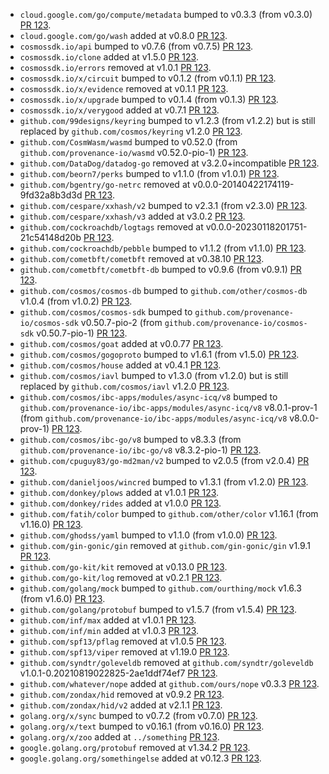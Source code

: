 * `cloud.google.com/go/compute/metadata` bumped to v0.3.3 (from v0.3.0) [PR 123](https://github.com/provenance-io/provenance/pull/123).
* `cloud.google.com/go/wash` added at v0.8.0 [PR 123](https://github.com/provenance-io/provenance/pull/123).
* `cosmossdk.io/api` bumped to v0.7.6 (from v0.7.5) [PR 123](https://github.com/provenance-io/provenance/pull/123).
* `cosmossdk.io/clone` added at v1.5.0 [PR 123](https://github.com/provenance-io/provenance/pull/123).
* `cosmossdk.io/errors` removed at v1.0.1 [PR 123](https://github.com/provenance-io/provenance/pull/123).
* `cosmossdk.io/x/circuit` bumped to v0.1.2 (from v0.1.1) [PR 123](https://github.com/provenance-io/provenance/pull/123).
* `cosmossdk.io/x/evidence` removed at v0.1.1 [PR 123](https://github.com/provenance-io/provenance/pull/123).
* `cosmossdk.io/x/upgrade` bumped to v0.1.4 (from v0.1.3) [PR 123](https://github.com/provenance-io/provenance/pull/123).
* `cosmossdk.io/x/verygood` added at v0.7.1 [PR 123](https://github.com/provenance-io/provenance/pull/123).
* `github.com/99designs/keyring` bumped to v1.2.3 (from v1.2.2) but is still replaced by `github.com/cosmos/keyring` v1.2.0 [PR 123](https://github.com/provenance-io/provenance/pull/123).
* `github.com/CosmWasm/wasmd` bumped to v0.52.0 (from `github.com/provenance-io/wasmd` v0.52.0-pio-1) [PR 123](https://github.com/provenance-io/provenance/pull/123).
* `github.com/DataDog/datadog-go` removed at v3.2.0+incompatible [PR 123](https://github.com/provenance-io/provenance/pull/123).
* `github.com/beorn7/perks` bumped to v1.1.0 (from v1.0.1) [PR 123](https://github.com/provenance-io/provenance/pull/123).
* `github.com/bgentry/go-netrc` removed at v0.0.0-20140422174119-9fd32a8b3d3d [PR 123](https://github.com/provenance-io/provenance/pull/123).
* `github.com/cespare/xxhash/v2` bumped to v2.3.1 (from v2.3.0) [PR 123](https://github.com/provenance-io/provenance/pull/123).
* `github.com/cespare/xxhash/v3` added at v3.0.2 [PR 123](https://github.com/provenance-io/provenance/pull/123).
* `github.com/cockroachdb/logtags` removed at v0.0.0-20230118201751-21c54148d20b [PR 123](https://github.com/provenance-io/provenance/pull/123).
* `github.com/cockroachdb/pebble` bumped to v1.1.2 (from v1.1.0) [PR 123](https://github.com/provenance-io/provenance/pull/123).
* `github.com/cometbft/cometbft` removed at v0.38.10 [PR 123](https://github.com/provenance-io/provenance/pull/123).
* `github.com/cometbft/cometbft-db` bumped to v0.9.6 (from v0.9.1) [PR 123](https://github.com/provenance-io/provenance/pull/123).
* `github.com/cosmos/cosmos-db` bumped to `github.com/other/cosmos-db` v1.0.4 (from v1.0.2) [PR 123](https://github.com/provenance-io/provenance/pull/123).
* `github.com/cosmos/cosmos-sdk` bumped to `github.com/provenance-io/cosmos-sdk` v0.50.7-pio-2 (from `github.com/provenance-io/cosmos-sdk` v0.50.7-pio-1) [PR 123](https://github.com/provenance-io/provenance/pull/123).
* `github.com/cosmos/goat` added at v0.0.77 [PR 123](https://github.com/provenance-io/provenance/pull/123).
* `github.com/cosmos/gogoproto` bumped to v1.6.1 (from v1.5.0) [PR 123](https://github.com/provenance-io/provenance/pull/123).
* `github.com/cosmos/house` added at v0.4.1 [PR 123](https://github.com/provenance-io/provenance/pull/123).
* `github.com/cosmos/iavl` bumped to v1.3.0 (from v1.2.0) but is still replaced by `github.com/cosmos/iavl` v1.2.0 [PR 123](https://github.com/provenance-io/provenance/pull/123).
* `github.com/cosmos/ibc-apps/modules/async-icq/v8` bumped to `github.com/provenance-io/ibc-apps/modules/async-icq/v8` v8.0.1-prov-1 (from `github.com/provenance-io/ibc-apps/modules/async-icq/v8` v8.0.0-prov-1) [PR 123](https://github.com/provenance-io/provenance/pull/123).
* `github.com/cosmos/ibc-go/v8` bumped to v8.3.3 (from `github.com/provenance-io/ibc-go/v8` v8.3.2-pio-1) [PR 123](https://github.com/provenance-io/provenance/pull/123).
* `github.com/cpuguy83/go-md2man/v2` bumped to v2.0.5 (from v2.0.4) [PR 123](https://github.com/provenance-io/provenance/pull/123).
* `github.com/danieljoos/wincred` bumped to v1.3.1 (from v1.2.0) [PR 123](https://github.com/provenance-io/provenance/pull/123).
* `github.com/donkey/plows` added at v1.0.1 [PR 123](https://github.com/provenance-io/provenance/pull/123).
* `github.com/donkey/rides` added at v1.0.0 [PR 123](https://github.com/provenance-io/provenance/pull/123).
* `github.com/fatih/color` bumped to `github.com/other/color` v1.16.1 (from v1.16.0) [PR 123](https://github.com/provenance-io/provenance/pull/123).
* `github.com/ghodss/yaml` bumped to v1.1.0 (from v1.0.0) [PR 123](https://github.com/provenance-io/provenance/pull/123).
* `github.com/gin-gonic/gin` removed at `github.com/gin-gonic/gin` v1.9.1 [PR 123](https://github.com/provenance-io/provenance/pull/123).
* `github.com/go-kit/kit` removed at v0.13.0 [PR 123](https://github.com/provenance-io/provenance/pull/123).
* `github.com/go-kit/log` removed at v0.2.1 [PR 123](https://github.com/provenance-io/provenance/pull/123).
* `github.com/golang/mock` bumped to `github.com/ourthing/mock` v1.6.3 (from v1.6.0) [PR 123](https://github.com/provenance-io/provenance/pull/123).
* `github.com/golang/protobuf` bumped to v1.5.7 (from v1.5.4) [PR 123](https://github.com/provenance-io/provenance/pull/123).
* `github.com/inf/max` added at v1.0.1 [PR 123](https://github.com/provenance-io/provenance/pull/123).
* `github.com/inf/min` added at v1.0.3 [PR 123](https://github.com/provenance-io/provenance/pull/123).
* `github.com/spf13/pflag` removed at v1.0.5 [PR 123](https://github.com/provenance-io/provenance/pull/123).
* `github.com/spf13/viper` removed at v1.19.0 [PR 123](https://github.com/provenance-io/provenance/pull/123).
* `github.com/syndtr/goleveldb` removed at `github.com/syndtr/goleveldb` v1.0.1-0.20210819022825-2ae1ddf74ef7 [PR 123](https://github.com/provenance-io/provenance/pull/123).
* `github.com/whatever/nope` added at `github.com/ours/nope` v0.3.3 [PR 123](https://github.com/provenance-io/provenance/pull/123).
* `github.com/zondax/hid` removed at v0.9.2 [PR 123](https://github.com/provenance-io/provenance/pull/123).
* `github.com/zondax/hid/v2` added at v2.1.1 [PR 123](https://github.com/provenance-io/provenance/pull/123).
* `golang.org/x/sync` bumped to v0.7.2 (from v0.7.0) [PR 123](https://github.com/provenance-io/provenance/pull/123).
* `golang.org/x/text` bumped to v0.16.1 (from v0.16.0) [PR 123](https://github.com/provenance-io/provenance/pull/123).
* `golang.org/x/zoo` added at `../something` [PR 123](https://github.com/provenance-io/provenance/pull/123).
* `google.golang.org/protobuf` removed at v1.34.2 [PR 123](https://github.com/provenance-io/provenance/pull/123).
* `google.golang.org/somethingelse` added at v0.12.3 [PR 123](https://github.com/provenance-io/provenance/pull/123).
